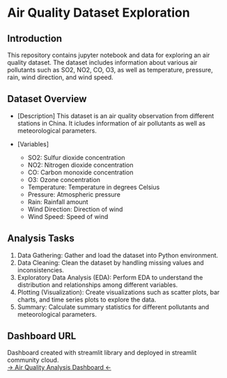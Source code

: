 # **Air Quality Dataset Exploration**

## **Introduction**

This repository contains jupyter notebook and data for exploring an air quality dataset. The dataset includes information about various air pollutants such as SO2, NO2, CO, O3, as well as temperature, pressure, rain, wind direction, and wind speed.

## **Dataset Overview**

- [Description]
  This dataset is an air quality observation from different stations in China. It icludes information of air pollutants as well as meteorological parameters.
  
- [Variables]
    - SO2: Sulfur dioxide concentration
    - NO2: Nitrogen dioxide concentration
    - CO: Carbon monoxide concentration
    - O3: Ozone concentration
    - Temperature: Temperature in degrees Celsius
    - Pressure: Atmospheric pressure
    - Rain: Rainfall amount
    - Wind Direction: Direction of wind
    - Wind Speed: Speed of wind

## **Analysis Tasks**

1. Data Gathering: Gather and load the dataset into Python environment.
2. Data Cleaning: Clean the dataset by handling missing values and inconsistencies.
3. Exploratory Data Analysis (EDA): Perform EDA to understand the distribution and relationships among different variables.
4. Plotting (Visualization): Create visualizations such as scatter plots, bar charts, and time series plots to explore the data.
5. Summary: Calculate summary statistics for different pollutants and meteorological parameters.

## Dashboard URL

Dashboard created with streamlit library and deployed in streamlit community cloud. </br>
[-> Air Quality Analysis Dashboard <-](URL)
